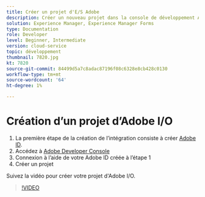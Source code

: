 ```yaml
---
title: Créer un projet d'E/S Adobe
description: Créer un nouveau projet dans la console de développement Adobe
solution: Experience Manager, Experience Manager Forms
type: Documentation
role: Developer
level: Beginner, Intermediate
version: cloud-service
topic: développement
thumbnail: 7820.jpg
kt: 7820
source-git-commit: 84499d5a7c8adac87196f08c6328e8cb428c0130
workflow-type: tm+mt
source-wordcount: '64'
ht-degree: 1%

---
```


# Création d’un projet d’Adobe I/O

1. La première étape de la création de l’intégration consiste à créer [Adobe ID](https://account.adobe.com/).
1. Accédez à [Adobe Developer Console](https://console.adobe.io/home)
1. Connexion à l’aide de votre Adobe ID créée à l’étape 1
1. Créer un projet

Suivez la vidéo pour créer votre projet d&#39;Adobe I/O.

>[!VIDEO](https://video.tv.adobe.com/v/333220/?quality=9&learn=on)
